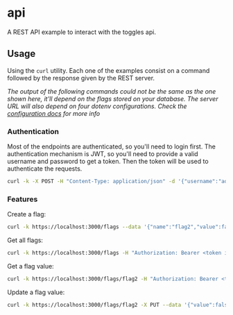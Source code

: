 # api
A REST API example to interact with the toggles api.

## Usage
Using the `curl` utility. Each one of the examples consist on a command followed by the response given by the REST server.

*The output of the following commands could not be the same as the one shown here, it'll depend on the flags stored on your database. The server URL will also depend on four dotenv configurations. Check the [configuration docs](https://github.com/MarkelCA/toggles/blob/main/README.md#configure) for more info*
### Authentication
Most of the endpoints are authenticated, so you'll need to login first. The authentication mechanism is JWT, so you'll need to provide a valid username and password to get a token. Then the token will be used to authenticate the requests.
```bash
curl -k -X POST -H "Content-Type: application/json" -d '{"username":"admin", "password":"admin"}' https://localhost:3000/login
```

### Features
Create a flag:
```bash
curl -k https://localhost:3000/flags --data '{"name":"flag2","value":false}' -H "Authorization: Bearer <token id>"
```
Get all flags:
```bash
curl -k https://localhost:3000/flags -H "Authorization: Bearer <token id>"
```
Get a flag value:
```bash
curl -k https://localhost:3000/flags/flag2 -H "Authorization: Bearer <token id>"
```
Update a flag value:
```bash
curl -k https://localhost:3000/flags/flag2 -X PUT --data '{"value":false}' -H "Authorization: Bearer <token id>"
```
